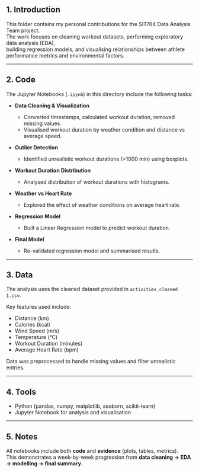 ## 1. Introduction
This folder contains my personal contributions for the SIT764 Data Analysis Team project.  
The work focuses on cleaning workout datasets, performing exploratory data analysis (EDA),  
building regression models, and visualising relationships between athlete performance metrics and environmental factors.

---

## 2. Code
The Jupyter Notebooks (`.ipynb`) in this directory include the following tasks:

- **Data Cleaning & Visualization**  
  - Converted timestamps, calculated workout duration, removed missing values.  
  - Visualised workout duration by weather condition and distance vs average speed.

- **Outlier Detection**  
  - Identified unrealistic workout durations (>1000 min) using boxplots.  

- **Workout Duration Distribution**  
  - Analysed distribution of workout durations with histograms.  

- **Weather vs Heart Rate**  
  - Explored the effect of weather conditions on average heart rate.  

- **Regression Model**  
  - Built a Linear Regression model to predict workout duration.  

- **Final Model**  
  - Re-validated regression model and summarised results.  

---

## 3. Data
The analysis uses the cleaned dataset provided in `activities_cleaned 1.csv`.  

Key features used include:  
- Distance (km)  
- Calories (kcal)  
- Wind Speed (m/s)  
- Temperature (°C)  
- Workout Duration (minutes)  
- Average Heart Rate (bpm)  

Data was preprocessed to handle missing values and filter unrealistic entries.

---

## 4. Tools
- Python (pandas, numpy, matplotlib, seaborn, scikit-learn)  
- Jupyter Notebook for analysis and visualisation  

---

## 5. Notes
All notebooks include both **code** and **evidence** (plots, tables, metrics).  
This demonstrates a week-by-week progression from **data cleaning → EDA → modelling → final summary**.
